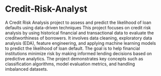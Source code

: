 # Credit-Risk-Analyst
A Credit Risk Analysis project to assess and predict the likelihood of loan defaults using data-driven techniques
This project focuses on credit risk analysis by using historical financial and transactional data to evaluate the creditworthiness of borrowers. It involves data cleaning, exploratory data analysis (EDA), feature engineering, and applying machine learning models to predict the likelihood of loan default. The goal is to help financial institutions minimize risk by making informed lending decisions based on predictive analytics. The project demonstrates key concepts such as classification algorithms, model evaluation metrics, and handling imbalanced datasets.
